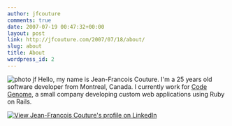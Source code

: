 ```yaml
---
author: jfcouture
comments: true
date: 2007-07-19 00:47:32+00:00
layout: post
link: http://jfcouture.com/2007/07/18/about/
slug: about
title: About
wordpress_id: 2
---
```


![photo jf](http://jfcouture.com/wp-content/uploads/2007/09/photo-13.thumbnail.jpg) Hello, my name is Jean-Francois Couture. I'm a 25 years old software developer from Montreal, Canada. I currently work for [Code Genome](http://www.codegenome.com/), a small company developing custom web applications using Ruby on Rails. 


[![View Jean-Francois Couture's profile on LinkedIn](http://www.linkedin.com/img/webpromo/btn_myprofile_160x33.gif)](http://www.linkedin.com/in/jfcouture)
